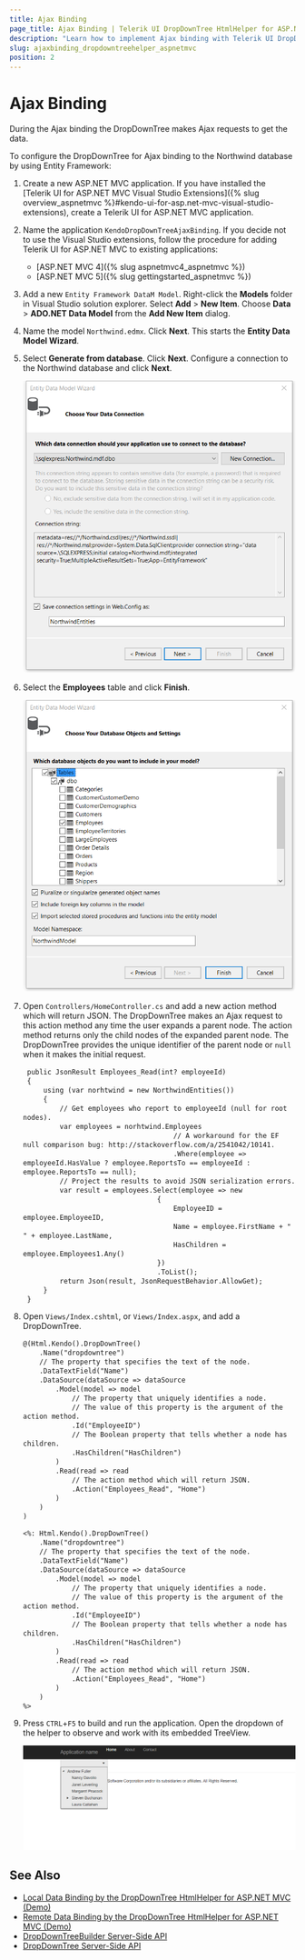 ```yaml
---
title: Ajax Binding
page_title: Ajax Binding | Telerik UI DropDownTree HtmlHelper for ASP.NET MVC
description: "Learn how to implement Ajax binding with Telerik UI DropDownTree HtmlHelper for ASP.NET MVC."
slug: ajaxbinding_dropdowntreehelper_aspnetmvc
position: 2
---
```


# Ajax Binding

During the Ajax binding the DropDownTree makes Ajax requests to get the data.

To configure the DropDownTree for Ajax binding to the Northwind database by using Entity Framework:

1. Create a new ASP.NET MVC application. If you have installed the [Telerik UI for ASP.NET MVC Visual Studio Extensions]({% slug overview_aspnetmvc %}#kendo-ui-for-asp.net-mvc-visual-studio-extensions), create a Telerik UI for ASP.NET MVC application.
1. Name the application `KendoDropDownTreeAjaxBinding`. If you decide not to use the Visual Studio extensions, follow the procedure for adding Telerik UI for ASP.NET MVC to existing applications:

    * [ASP.NET MVC 4]({% slug aspnetmvc4_aspnetmvc %})
    * [ASP.NET MVC 5]({% slug gettingstarted_aspnetmvc %})

1. Add a new `Entity Framework DataM Model`. Right-click the **Models** folder in Visual Studio solution explorer. Select **Add** > **New Item**. Choose **Data** > **ADO.NET Data Model** from the **Add New Item** dialog.
1. Name the model `Northwind.edmx`. Click **Next**. This starts the **Entity Data Model Wizard**.
1. Select **Generate from database**. Click **Next**. Configure a connection to the Northwind database and click **Next**.

    ![A new entity data model](images/ddtree-entity-data-model.png)

1. Select the **Employees** table and click **Finish**.

    ![Choosing the Employees table](images/ddtree-employees-table.png)

1. Open `Controllers/HomeController.cs` and add a new action method which will return JSON. The DropDownTree makes an Ajax request to this action method any time the user expands a parent node. The action method returns only the child nodes of the expanded parent node. The DropDownTree provides the unique identifier of the parent node or `null` when it makes the initial request.

        public JsonResult Employees_Read(int? employeeId)
        {
            using (var norhtwind = new NorthwindEntities())
            {
                // Get employees who report to employeeId (null for root nodes).
                var employees = norhtwind.Employees
                                            // A workaround for the EF null comparison bug: http://stackoverflow.com/a/2541042/10141.
                                            .Where(employee => employeeId.HasValue ? employee.ReportsTo == employeeId : employee.ReportsTo == null);
                // Project the results to avoid JSON serialization errors.
                var result = employees.Select(employee => new
                                        {
                                            EmployeeID = employee.EmployeeID,
                                            Name = employee.FirstName + " " + employee.LastName,
                                            HasChildren = employee.Employees1.Any()
                                        })
                                        .ToList();
                return Json(result, JsonRequestBehavior.AllowGet);
            }
        }

1. Open `Views/Index.cshtml`, or `Views/Index.aspx`, and add a DropDownTree.

    ```Razor
    @(Html.Kendo().DropDownTree()
        .Name("dropdowntree")
        // The property that specifies the text of the node.
        .DataTextField("Name")
        .DataSource(dataSource => dataSource
            .Model(model => model
                // The property that uniquely identifies a node.
                // The value of this property is the argument of the action method.
                .Id("EmployeeID")
                // The Boolean property that tells whether a node has children.
                .HasChildren("HasChildren")
            )
            .Read(read => read
                // The action method which will return JSON.
                .Action("Employees_Read", "Home")
            )
        )
    )
    ```
    ```ASPX
    <%: Html.Kendo().DropDownTree()
        .Name("dropdowntree")
        // The property that specifies the text of the node.
        .DataTextField("Name")
        .DataSource(dataSource => dataSource
            .Model(model => model
                // The property that uniquely identifies a node.
                // The value of this property is the argument of the action method.
                .Id("EmployeeID")
                // The Boolean property that tells whether a node has children.
                .HasChildren("HasChildren")
            )
            .Read(read => read
                // The action method which will return JSON.
                .Action("Employees_Read", "Home")
            )
        )
    %>
    ```

1. Press `CTRL`+`F5` to build and run the application. Open the dropdown of the helper to observe and work with its embedded TreeView.

    ![The final result](images/ddtree-employee-output.png)

## See Also

* [Local Data Binding by the DropDownTree HtmlHelper for ASP.NET MVC (Demo)](https://demos.telerik.com/aspnet-mvc/dropdowntree/local-data-binding)
* [Remote Data Binding by the DropDownTree HtmlHelper for ASP.NET MVC (Demo)](https://demos.telerik.com/aspnet-mvc/dropdowntree/remote-data-binding)
* [DropDownTreeBuilder Server-Side API](http://docs.telerik.com/aspnet-mvc/api/Kendo.Mvc.UI.Fluent/DropDownTreeBuilder)
* [DropDownTree Server-Side API](/api/dropdowntree)

